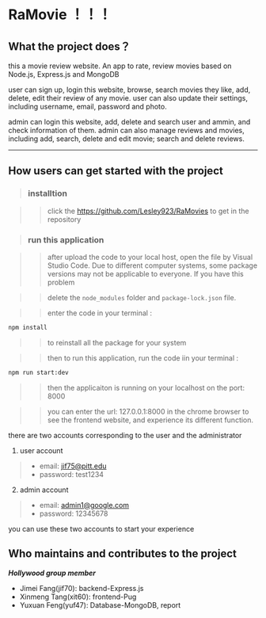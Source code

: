 
# RaMovie ！！！

## What the project does？

this a movie review website. An app to rate, review movies based on Node.js, Express.js and MongoDB

user can sign up, login this website, browse, search movies they like, add, delete, edit their review of any movie. user can also update their settings, including username, email, password and photo.

admin can login this website, add, delete and search user and ammin, and check information of them. admin can also manage reviews and movies, including add, search, delete and edit movie; search and delete reviews.

---

## How users can get started with the project

>### installtion 

>>click the <https://github.com/Lesley923/RaMovies> to get in the repository



>### run this application

>>after upload the code to your local host, open the file by Visual Studio Code.
Due to different computer systems, some package versions may not be applicable to everyone. If you have this problem

>>delete the `node_modules` folder and `package-lock.json` file. 

>> enter the code in your terminal : 

```bash
npm install
```
>>to reinstall all the package for your system

>> then to run this application, run the code iin your terminal :

```bash
npm run start:dev
```

>> then the applicaiton is running on your localhost on the port: 8000

>> you can enter the url: 127.0.0.1:8000 in the chrome browser to see the frontend website,
 and experience its different function.


 there are two accounts corresponding to the user and the administrator

 1. user account 
   > - email: jif75@pitt.edu
   > - password: test1234

 2. admin account
  > - email: admin1@google.com
  > - password: 12345678

you can use these two accounts to start your experience


## Who maintains and contributes to the project

***Hollywood group member***
- Jimei Fang(jif70):  backend-Express.js
- Xinmeng Tang(xit60): frontend-Pug
- Yuxuan Feng(yuf47): Database-MongoDB, report
